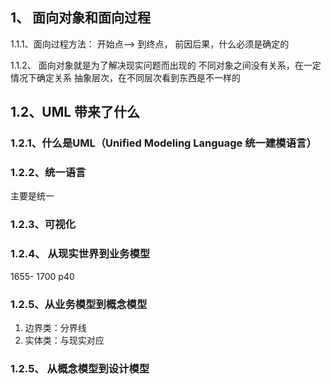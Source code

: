 ## 
## 1、 面向对象和面向过程
1.1.1、面向过程方法：
开始点--> 到终点， 前因后果，什么必须是确定的

1.1.2、 面向对象就是为了解决现实问题而出现的
不同对象之间没有关系，在一定情况下确定关系
抽象层次，在不同层次看到东西是不一样的
## 1.2、UML 带来了什么
### 1.2.1、什么是UML（Unified Modeling Language 统一建模语言）

### 1.2.2、统一语言
主要是统一

### 1.2.3、可视化

### 1.2.4、 从现实世界到业务模型
1655- 1700 p40
### 1.2.5、从业务模型到概念模型
1.  边界类：分界线
2. 实体类：与现实对应
### 1.2.5、 从概念模型到设计模型
